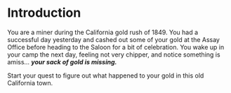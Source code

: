 # Introduction

You are a miner during the California gold rush of 1849.  You had a successful day yesterday and cashed out some of your gold at the Assay Office before heading to the Saloon for a bit of celebration.  You wake up in your camp the next day, feeling not very chipper, and notice something is amiss...  ***your sack of gold is missing.***  

Start your quest to figure out what happened to your gold in this old California town.
